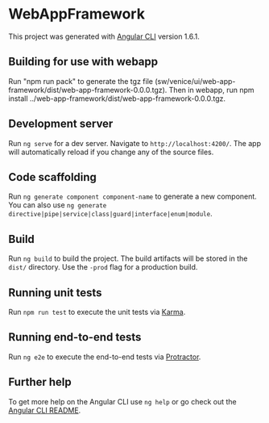 # WebAppFramework

This project was generated with [Angular CLI](https://github.com/angular/angular-cli) version 1.6.1.

## Building for use with webapp
Run "npm run pack" to generate the tgz file (sw/venice/ui/web-app-framework/dist/web-app-framework-0.0.0.tgz). Then in webapp, run npm install ../web-app-framework/dist/web-app-framework-0.0.0.tgz.

## Development server

Run `ng serve` for a dev server. Navigate to `http://localhost:4200/`. The app will automatically reload if you change any of the source files.

## Code scaffolding

Run `ng generate component component-name` to generate a new component. You can also use `ng generate directive|pipe|service|class|guard|interface|enum|module`.

## Build

Run `ng build` to build the project. The build artifacts will be stored in the `dist/` directory. Use the `-prod` flag for a production build.

## Running unit tests

Run `npm run test` to execute the unit tests via [Karma](https://karma-runner.github.io).

## Running end-to-end tests

Run `ng e2e` to execute the end-to-end tests via [Protractor](http://www.protractortest.org/).

## Further help

To get more help on the Angular CLI use `ng help` or go check out the [Angular CLI README](https://github.com/angular/angular-cli/blob/master/README.md).
